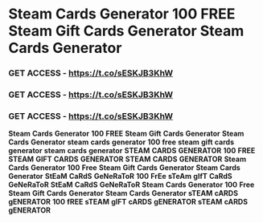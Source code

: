 # <strong>Steam</strong> <strong>Cards</strong> <strong>Generator</strong> <strong>100</strong> <strong>FREE</strong> <strong>Steam</strong> <strong>Gift</strong> <strong>Cards</strong> <strong>Generator</strong> <strong>Steam</strong> <strong>Cards</strong> <strong>Generator</strong>

### <strong>GET</strong> <strong>ACCESS</strong> <strong>-</strong> <strong>https://t.co/sESKJB3KhW</strong>

### <strong>GET</strong> <strong>ACCESS</strong> <strong>-</strong> <strong>https://t.co/sESKJB3KhW</strong>

### <strong>GET</strong> <strong>ACCESS</strong> <strong>-</strong> <strong>https://t.co/sESKJB3KhW</strong>

<strong>Steam</strong> <strong>Cards</strong> <strong>Generator</strong> <strong>100</strong> <strong>FREE</strong> <strong>Steam</strong> <strong>Gift</strong> <strong>Cards</strong> <strong>Generator</strong> <strong>Steam</strong> <strong>Cards</strong> <strong>Generator</strong> <strong>steam</strong> <strong>cards</strong> <strong>generator</strong> <strong>100</strong> <strong>free</strong> <strong>steam</strong> <strong>gift</strong> <strong>cards</strong> <strong>generator</strong> <strong>steam</strong> <strong>cards</strong> <strong>generator</strong> <strong>STEAM</strong> <strong>CARDS</strong> <strong>GENERATOR</strong> <strong>100</strong> <strong>FREE</strong> <strong>STEAM</strong> <strong>GIFT</strong> <strong>CARDS</strong> <strong>GENERATOR</strong> <strong>STEAM</strong> <strong>CARDS</strong> <strong>GENERATOR</strong> <strong>Steam</strong> <strong>Cards</strong> <strong>Generator</strong> <strong>100</strong> <strong>Free</strong> <strong>Steam</strong> <strong>Gift</strong> <strong>Cards</strong> <strong>Generator</strong> <strong>Steam</strong> <strong>Cards</strong> <strong>Generator</strong> <strong>StEaM</strong> <strong>CaRdS</strong> <strong>GeNeRaToR</strong> <strong>100</strong> <strong>FrEe</strong> <strong>sTeAm</strong> <strong>gIfT</strong> <strong>CaRdS</strong> <strong>GeNeRaToR</strong> <strong>StEaM</strong> <strong>CaRdS</strong> <strong>GeNeRaToR</strong> <strong>Steam</strong> <strong>Cards</strong> <strong>Generator</strong> <strong>100</strong> <strong>Free</strong> <strong>Steam</strong> <strong>Gift</strong> <strong>Cards</strong> <strong>Generator</strong> <strong>Steam</strong> <strong>Cards</strong> <strong>Generator</strong> <strong>sTEAM</strong> <strong>cARDS</strong> <strong>gENERATOR</strong> <strong>100</strong> <strong>fREE</strong> <strong>sTEAM</strong> <strong>gIFT</strong> <strong>cARDS</strong> <strong>gENERATOR</strong> <strong>sTEAM</strong> <strong>cARDS</strong> <strong>gENERATOR</strong>